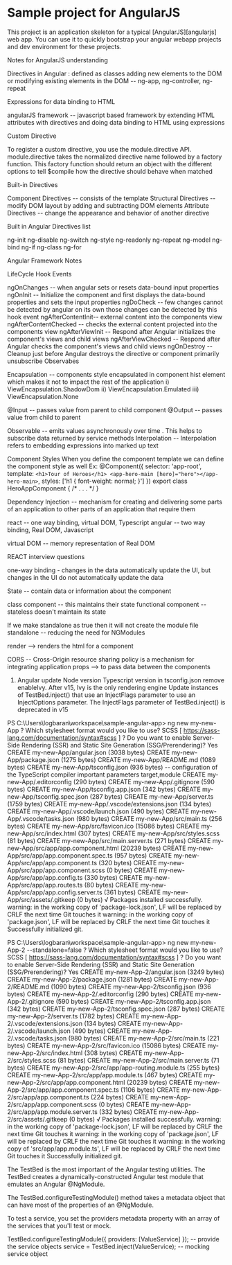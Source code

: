 # Sample project for AngularJS

This project is an application skeleton for a typical [AngularJS][angularjs] web app. You can use it
to quickly bootstrap your angular webapp projects and dev environment for these projects.

Notes for AngularJS understanding

Directives in Angular :
defined as classes adding new elements to the DOM or modifying existing elements in the DOM -- ng-app, ng-controller, ng-repeat

Expressions for data binding to HTML

angularJS framework -- javascript based framework by extending HTML attributes with directives and doing data binding to HTML using expressions

Custom Directive

To register a custom directive, you use the module.directive API. module.directive takes the normalized directive name followed by a factory function. This factory function 
should return an object with the different options to tell $compile how the directive should behave when matched

Built-in Directives

Component Directives -- consists of the template
Structural Directives -- modify DOM layout by adding and subtracting DOM elements 
Attribute Directives -- change the appearance and behavior of another directive

Built in Angular Directives list 

ng-init
ng-disable
ng-switch
ng-style
ng-readonly
ng-repeat
ng-model
ng-bind
ng-if
ng-class
ng-for

Angular Framework Notes



LifeCycle Hook Events

ngOnChanges  -- when angular sets or resets data-bound input properties
ngOnInit -- Initialize the component and first displays the data-bound properties and sets the input properties
ngDoCheck -- few changes cannot be detected by angular on its own those changes can be detected by this hook event
ngAfterContentInit-- external content into the components view 
ngAfterContentChecked -- checks the external content projected into the components view 
ngAfterViewInit -- Respond after Angular initializes the component's views and child views
ngAfterViewChecked -- Respond after Angular checks the component's views and child views
ngOnDestroy -- Cleanup just before Angular destroys the directive or component primarily unsubscribe Observabes

Encapsulation -- components style encapsulated in component hist element which makes it not to impact the rest of the application 
 i) ViewEncapsulation.ShadowDom
 ii) ViewEncapsulation.Emulated
 iii) ViewEncapsulation.None

 @Input -- passes value from parent to child component
 @Output -- passes value from child to parent 

 Observable -- emits values asynchronously over time . This helps to subscribe data returned by service methods 
 Interpolation -- Interpolation refers to embedding expressions into marked up text
 


 Component Styles
 When you define the component template we can define the component style as well 
Ex:  @Component({
  selector: 'app-root',
  template: `
    <h1>Tour of Heroes</h1>
    <app-hero-main [hero]="hero"></app-hero-main>
  `,
  styles: ['h1 { font-weight: normal; }']
})
export class HeroAppComponent {
/* . . . */
}

Dependency Injection -- mechanism for creating and delivering some parts of an application to other parts of an application that require them

react -- one way binding, virtual DOM, Typescript
angular -- two way binding, Real DOM, Javascript

virtual DOM -- memory representation of Real DOM

REACT interview questions 

one-way binding - changes in the data automatically update the UI, but changes in the UI do not automatically update the data

State -- contain data or information about the component  

class component -- this maintains their state 
functional component -- stateless doesn't maintain its state 

If we make standalone as true then it will not create the module file
standalone -- reducing the need for NGModules

render --> renders the html for a component

CORS -- Cross-Origin resource sharing policy is a mechanism for integrating application 
props --> to pass data between the components 

1) Angular update
   Node version
   Typescript version
   in tsconfig.json remove enableIvy. After v15, Ivy is the only rendering engine
   Update instances of TestBed.inject() that use an InjectFlags parameter to use an InjectOptions parameter. The InjectFlags parameter of TestBed.inject() is deprecated in v15


PS C:\Users\logbaran\workspace\sample-angular-app> ng new my-new-App
? Which stylesheet format would you like to use? SCSS   [ https://sass-lang.com/documentation/syntax#scss                ]
? Do you want to enable Server-Side Rendering (SSR) and Static Site Generation (SSG/Prerendering)? Yes
CREATE my-new-App/angular.json (3038 bytes)
CREATE my-new-App/package.json (1275 bytes)
CREATE my-new-App/README.md (1089 bytes)
CREATE my-new-App/tsconfig.json (936 bytes) -- configuration of the TypeScript compiler important parameters target,module 
CREATE my-new-App/.editorconfig (290 bytes)
CREATE my-new-App/.gitignore (590 bytes)
CREATE my-new-App/tsconfig.app.json (342 bytes)
CREATE my-new-App/tsconfig.spec.json (287 bytes)
CREATE my-new-App/server.ts (1759 bytes)
CREATE my-new-App/.vscode/extensions.json (134 bytes)
CREATE my-new-App/.vscode/launch.json (490 bytes)
CREATE my-new-App/.vscode/tasks.json (980 bytes)
CREATE my-new-App/src/main.ts (256 bytes)
CREATE my-new-App/src/favicon.ico (15086 bytes)
CREATE my-new-App/src/index.html (307 bytes)
CREATE my-new-App/src/styles.scss (81 bytes)
CREATE my-new-App/src/main.server.ts (271 bytes)
CREATE my-new-App/src/app/app.component.html (20239 bytes)
CREATE my-new-App/src/app/app.component.spec.ts (957 bytes)
CREATE my-new-App/src/app/app.component.ts (320 bytes)
CREATE my-new-App/src/app/app.component.scss (0 bytes)
CREATE my-new-App/src/app/app.config.ts (330 bytes)
CREATE my-new-App/src/app/app.routes.ts (80 bytes)
CREATE my-new-App/src/app/app.config.server.ts (361 bytes)
CREATE my-new-App/src/assets/.gitkeep (0 bytes)
√ Packages installed successfully.
warning: in the working copy of 'package-lock.json', LF will be replaced by CRLF the next time Git touches it
warning: in the working copy of 'package.json', LF will be replaced by CRLF the next time Git touches it
Successfully initialized git.


PS C:\Users\logbaran\workspace\sample-angular-app> ng new my-new-App-2 --standalone=false
? Which stylesheet format would you like to use? SCSS   [ https://sass-lang.com/documentation/syntax#scss                ]
? Do you want to enable Server-Side Rendering (SSR) and Static Site Generation (SSG/Prerendering)? Yes
CREATE my-new-App-2/angular.json (3249 bytes)
CREATE my-new-App-2/package.json (1281 bytes)
CREATE my-new-App-2/README.md (1090 bytes)
CREATE my-new-App-2/tsconfig.json (936 bytes)
CREATE my-new-App-2/.editorconfig (290 bytes)
CREATE my-new-App-2/.gitignore (590 bytes)
CREATE my-new-App-2/tsconfig.app.json (342 bytes)
CREATE my-new-App-2/tsconfig.spec.json (287 bytes)
CREATE my-new-App-2/server.ts (1782 bytes)
CREATE my-new-App-2/.vscode/extensions.json (134 bytes)
CREATE my-new-App-2/.vscode/launch.json (490 bytes)
CREATE my-new-App-2/.vscode/tasks.json (980 bytes)
CREATE my-new-App-2/src/main.ts (221 bytes)
CREATE my-new-App-2/src/favicon.ico (15086 bytes)
CREATE my-new-App-2/src/index.html (308 bytes)
CREATE my-new-App-2/src/styles.scss (81 bytes)
CREATE my-new-App-2/src/main.server.ts (71 bytes)
CREATE my-new-App-2/src/app/app-routing.module.ts (255 bytes)
CREATE my-new-App-2/src/app/app.module.ts (467 bytes)
CREATE my-new-App-2/src/app/app.component.html (20239 bytes)
CREATE my-new-App-2/src/app/app.component.spec.ts (1106 bytes)
CREATE my-new-App-2/src/app/app.component.ts (224 bytes)
CREATE my-new-App-2/src/app/app.component.scss (0 bytes)
CREATE my-new-App-2/src/app/app.module.server.ts (332 bytes)
CREATE my-new-App-2/src/assets/.gitkeep (0 bytes)
√ Packages installed successfully.
warning: in the working copy of 'package-lock.json', LF will be replaced by CRLF the next time Git touches it
warning: in the working copy of 'package.json', LF will be replaced by CRLF the next time Git touches it
warning: in the working copy of 'src/app/app.module.ts', LF will be replaced by CRLF the next time Git touches it
Successfully initialized git.

The TestBed is the most important of the Angular testing utilities. The TestBed creates a dynamically-constructed Angular test module that emulates an Angular @NgModule.

The TestBed.configureTestingModule() method takes a metadata object that can have most of the properties of an @NgModule.

To test a service, you set the providers metadata property with an array of the services that you'll test or mock.

TestBed.configureTestingModule({ providers: [ValueService] }); -- provide the service objects 
service = TestBed.inject(ValueService); -- mocking service object
